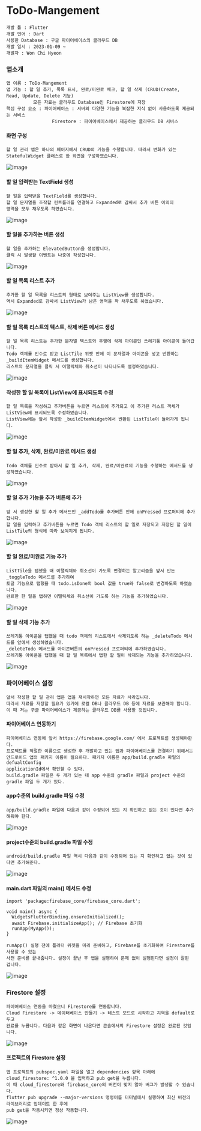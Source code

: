 # ToDo-Mangement

```
개발 툴 : Flutter
개발 언어 : Dart
사용한 Database : 구글 파이어베이스의 클라우드 DB
개발 일시 : 2023-01-09 ~
개발자 : Won Chi Hyeon
```

### 앱소개
```
앱 이름 : ToDo-Mangement
앱 기능 : 할 일 추가, 목록 표시, 완료/미완료 체크, 할 일 삭제 (CRUD(Create, Read, Update, Delete 기능)
          모든 자료는 클라우드 Database인 Firestore에 저장
핵심 구성 요소 : 파이어베이스 : 서버의 다양한 기능을 복잡한 지식 없이 사용하도록 제공되는 서비스
                 Firestore : 파이어베이스에서 제공하는 클라우드 DB 서비스
```

#### 화면 구성
```
할 일 관리 앱은 하나의 페이지에서 CRUD의 기능을 수행합니다. 따라서 변화가 있는
StatefulWidget 클래스로 한 화면을 구성하였습니다.
```
![image](https://user-images.githubusercontent.com/58906858/211239890-727866e3-1de1-42d8-b60f-7e4435a7057e.png)

#### 할 일 입력받는 TextField 생성
```
할 일을 입력받을 TextField를 생성합니다.
할 일 문자열을 조작할 컨트롤러를 연결하고 Expanded로 감싸서 추가 버튼 이외의
영역을 모두 채우도록 하였습니다.
```
![image](https://user-images.githubusercontent.com/58906858/211240755-e71ff074-bfaf-41dc-853d-deaeaf80d234.png)

#### 할 일을 추가하는 버튼 생성
```
할 일을 추가하는 ElevatedButton을 생성합니다.
클릭 시 발생할 이벤트는 나중에 작성합니다.
```
![image](https://user-images.githubusercontent.com/58906858/211240997-fe134883-7cfc-4ca3-ad50-9ccb5d17ab63.png)

#### 할 일 목록 리스트 추가
```
추가한 할 일 목록을 리스트의 형태로 보여주는 ListView를 생성합니다.
역시 Expanded로 감싸서 ListView가 남은 영역을 꽉 채우도록 하였습니다.
```
![image](https://user-images.githubusercontent.com/58906858/211241299-cc3f68c3-1b6f-43a8-8c67-9e7af9209a99.png)

#### 할 일 목록 리스트의 텍스트, 삭제 버튼 메서드 생성
```
할 일 목록 리스트는 추가한 문자열 텍스트와 후행에 삭제 아이콘인 쓰레기통 아이콘이 들어갑니다.
Todo 객체를 인수로 받고 ListTile 위젯 안에 이 문자열과 아이콘을 넣고 반환하는 _buildItemWidget 메서드를 생성합니다.
리스트의 문자열을 클릭 시 이탤릭체와 취소선이 나타나도록 설정하였습니다.
```
![image](https://user-images.githubusercontent.com/58906858/211242287-7b067d89-cf10-4684-aab0-3e68f5811f4f.png)

#### 작성한 할 일 목록이 ListView에 표시되도록 수정
```
할 일 목록을 작성하고 추가버튼을 누르면 리스트에 추가되고 이 추가된 리스트 객체가 ListView에 표시되도록 수정하였습니다.
ListView에는 앞서 작성한 _buildItemWidget에서 반환된 ListTile이 들어가게 됩니다.
```
![image](https://user-images.githubusercontent.com/58906858/211242621-d38fe18d-9aa8-4c98-9d1f-294322e618d9.png)

#### 할 일 추가, 삭제, 완료/미완료 메서드 생성
```
Todo 객체를 인수로 받아서 할 일 추가, 삭제, 완료/미완료의 기능을 수행하는 메서드를 생성하였습니다.
```
![image](https://user-images.githubusercontent.com/58906858/211458845-8245656c-5964-4614-905a-57ec3e4eb6cd.png)

#### 할 일 추가 기능을 추가 버튼에 추가
```
앞 서 생성한 할 일 추가 메서드인 _addTodo를 추가버튼 안에 onPressed 프로퍼티에 추가합니다.
할 일을 입력하고 추가버튼을 누르면 Todo 객체 리스트의 할 일로 저장되고 저장된 할 일이
ListTile의 형식에 따라 보여지게 됩니다.
```
![image](https://user-images.githubusercontent.com/58906858/211459556-d3d119c0-c44c-499f-8f69-8f61d4b2ce2a.png)

#### 할 일 완료/미완료 기능 추가
```
ListTile을 탭했을 때 이탤릭체와 취소선이 가도록 변경하는 알고리즘을 앞서 만든 _toggleTodo 메서드를 추가하여
토글 기능으로 탭했을 때 todo.isDone의 bool 값을 true와 false로 변경하도록 하였습니다.
완료한 한 일을 탭하면 이탤릭체와 취소선이 가도록 하는 기능을 추가하였습니다.
```
![image](https://user-images.githubusercontent.com/58906858/211459933-a71bde04-070a-4da9-9c13-e6f63128c5b9.png)

#### 할 일 삭제 기능 추가
```
쓰레기통 아이콘을 탭했을 때 todo 객체의 리스트에서 삭제되도록 하는 _deleteTodo 메서드를 앞에서 생성하였습니다.
_deleteTodo 메서드를 아이콘버튼의 onPressed 프로퍼티에 추가하였습니다.
쓰레기통 아이콘을 탭했을 때 할 일 목록에서 탭한 할 일이 삭제되는 기능을 추가하였습니다.
```
![image](https://user-images.githubusercontent.com/58906858/211460231-b4fbfeba-1536-4b5a-8dff-990d89631769.png)

### 파이어베이스 설정
```
앞서 작성한 할 일 관리 앱은 앱을 재시작하면 모든 자료가 사라집니다.
따라서 자료를 저장할 필요가 있기에 로컬 DB나 클라우드 DB 등에 자료를 보관해야 합니다.
이 때 저는 구글 파이어베이스가 제공하는 클라우드 DB를 사용할 것입니다.
```

#### 파이어베이스 연동하기
```
파이어베이스 연동에 앞서 https://firebase.google.com/ 에서 프로젝트를 생성해야한다.
프로젝트를 적절한 이름으로 생성한 후 개발하고 있는 앱과 파이어베이스를 연결하기 위해서는
안드로이드 앱의 패키지 이름이 필요하다. 패키지 이름은 app/build.gradle 파일의 defualtConfig
applicationId에서 확인할 수 있다. 
build.gradle 파일은 두 개가 있는 데 app 수준의 gradle 파일과 project 수준의 gradle 파일 두 개가 있다.
```

#### app수준의 build.gradle 파일 수정
```
app/build.gradle 파일에 다음과 같이 수정되어 있는 지 확인하고 없는 것이 있다면 추가해줘야 한다.
```
![image](https://user-images.githubusercontent.com/58906858/211497949-1ccd0d65-2885-48a5-bb69-0210f373ffab.png)

#### project수준의 build.gradle 파일 수정
```
android/build.gradle 파일 역시 다음과 같이 수정되어 있는 지 확인하고 없는 것이 있다면 추가해준다.
```
![image](https://user-images.githubusercontent.com/58906858/211498212-abbdc34a-d308-492f-9925-82609a9304c9.png)

#### main.dart 파일의 main() 메서드 수정
```
import 'package:firebase_core/firebase_core.dart';

void main() async {
  WidgetsFlutterBinding.ensureInitialized();
  await Firebase.initializeApp(); // Firebase 초기화
  runApp(MyApp());
}

runApp() 실행 전에 플러터 위젯을 미리 준비하고, Firebase를 초기화하여 Firestore를 사용할 수 있는
사전 준비를 끝내줍니다. 설정이 끝난 후 앱을 실행하여 문제 없이 실행된다면 설정이 잘된 겁니다.
```
![image](https://user-images.githubusercontent.com/58906858/211498707-cccfd89d-467b-4fcf-b863-9b55b40d0ab0.png)

### Firestore 설정
```
파이어베이스 연동을 마쳤으니 Firestore를 연동합니다.
Cloud Firestore -> 데이터베이스 만들기 -> 테스트 모드로 시작하고 지역을 default로 두고
완료를 누릅니다. 다음과 같은 화면이 나온다면 콘솔에서의 Firestore 설정은 완료된 것입니다.
```
![image](https://user-images.githubusercontent.com/58906858/211500001-154b6d3f-06b9-4ffd-b22f-7456da2ef9ea.png)

#### 프로젝트의 Firestore 설정
```
앱 프로젝트의 pubspec.yaml 파일을 열고 dependencies 항목 아래에 cloud_firestore: ^1.0.0 을 입력하고 pub get을 누릅니다.
이 때 cloud_firestore와 firebase_core의 버전이 맞지 않아 버그가 발생할 수 있습니다.
flutter pub upgrade --major-versions 명령어를 터미널에서 실행하여 최신 버전의 라이브러리로 업데이트 한 후에
pub get을 작동시키면 정상 작동합니다.
```
![image](https://user-images.githubusercontent.com/58906858/211502138-c6ec9322-aaec-4e92-9691-dc66b6161e36.png)


